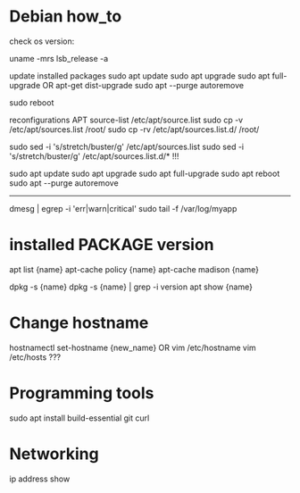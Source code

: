# Debian how_to

check os version: 

uname -mrs
lsb_release -a

update installed packages
sudo apt update
sudo apt upgrade
sudo apt full-upgrade OR apt-get dist-upgrade
sudo apt --purge autoremove

sudo reboot

reconfigurations APT source-list /etc/apt/source.list
sudo cp -v /etc/apt/sources.list /root/
sudo cp -rv /etc/apt/sources.list.d/ /root/

sudo sed -i 's/stretch/buster/g' /etc/apt/sources.list
sudo sed -i 's/stretch/buster/g' /etc/apt/sources.list.d/* !!!

sudo apt update
sudo apt upgrade
sudo apt full-upgrade
sudo apt reboot
sudo apt --purge autoremove


----
dmesg | egrep -i 'err|warn|critical'
sudo tail -f /var/log/myapp

# installed PACKAGE version
apt list {name}
apt-cache policy {name}
apt-cache madison {name}

dpkg -s {name}
dpkg -s {name} | grep -i version
apt show {name}

# Change hostname
hostnamectl set-hostname {new_name}
OR
vim /etc/hostname
vim /etc/hosts ???
# Programming tools 
sudo apt install build-essential git curl
# Networking
ip address show
